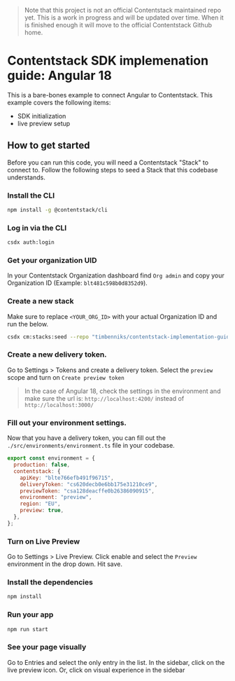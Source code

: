 > Note that this project is not an official Contentstack maintained repo yet. This is a work in progress and will be updated over time. When it is finished enough it will move to the official Contentstack Github home.

# Contentstack SDK implemenation guide: Angular 18

This is a bare-bones example to connect Angular to Contentstack.
This example covers the following items:

- SDK initialization
- live preview setup

## How to get started

Before you can run this code, you will need a Contentstack "Stack" to connect to.
Follow the following steps to seed a Stack that this codebase understands.

### Install the CLI

```bash
npm install -g @contentstack/cli
```

### Log in via the CLI

```bash
csdx auth:login
```

### Get your organization UID

In your Contentstack Organization dashboard find `Org admin` and copy your Organization ID (Example: `blt481c598b0d8352d9`).

### Create a new stack

Make sure to replace `<YOUR_ORG_ID>` with your actual Organization ID and run the below.

```bash
csdx cm:stacks:seed --repo "timbenniks/contentstack-implementation-guides-seed" --org "<YOUR_ORG_ID>" -n "Implementation Guide"
```

### Create a new delivery token.

Go to Settings > Tokens and create a delivery token. Select the `preview` scope and turn on `Create preview token`

> In the case of Angular 18, check the settings in the environment and make sure the url is: `http://localhost:4200/` instead of `http://localhost:3000/`

### Fill out your environment settings.

Now that you have a delivery token, you can fill out the `./src/environments/environment.ts` file in your codebase.

```js
export const environment = {
  production: false,
  contentstack: {
    apiKey: "blte766efb491f96715",
    deliveryToken: "cs620decb0e6bb175e31210ce9",
    previewToken: "csa128deacffe0b26386090915",
    environment: "preview",
    region: "EU",
    preview: true,
  },
};
```

### Turn on Live Preview

Go to Settings > Live Preview. Click enable and select the `Preview` environment in the drop down. Hit save.

### Install the dependencies

```bash
npm install
```

### Run your app

```bash
npm run start
```

### See your page visually

Go to Entries and select the only entry in the list.
In the sidebar, click on the live preview icon.
Or, click on visual experience in the sidebar
